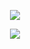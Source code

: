 <p align="center">
  <a href="https://github.com/Wonxen/" target="_blank"><img src="https://lanyard-profile-readme.vercel.app/api/972920818969505875?theme=red&bg=171a1f&animated=true&hideDiscrim=false&borderRadius=10px&locale=true"/></a>
  
<p align="center">
  <a href="https://github.com/kittinan/spotify-github-profile" target="_blank"><img src="https://spotify-github-profile.vercel.app/api/view?uid=bhf01syvx5h4s1v3jqriy5cey&cover_image=true&theme=default"/></a>
 

